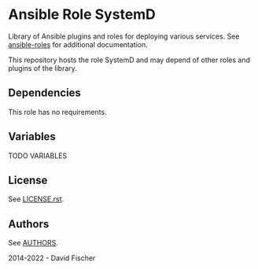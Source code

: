 # Ansible Role SystemD

Library of Ansible plugins and roles for deploying various services.
See [ansible-roles](https://github.com/davidfischer-ch/ansible-roles) for additional documentation.

This repository hosts the role SystemD and may depend of other roles and plugins of the library.

## Dependencies

This role has no requirements.

## Variables

TODO VARIABLES

## License

See [LICENSE.rst](LICENSE.rst).

## Authors

See [AUTHORS](AUTHORS).

2014-2022 - David Fischer
